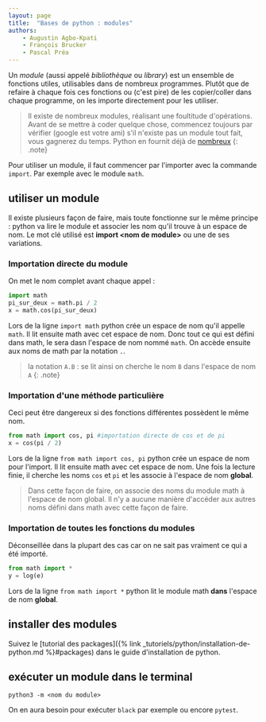 ```yaml
---
layout: page
title:  "Bases de python : modules"
authors: 
    - Augustin Agbo-Kpati
    - François Brucker
    - Pascal Préa
---
```


Un *module* (aussi appelé *bibliothèque* ou *library*) est un ensemble de fonctions utiles, utilisables dans de nombreux programmes. Plutôt que de refaire à chaque fois ces fonctions ou (c'est pire) de les copier/coller dans chaque programme, on les importe directement pour les utiliser.

>Il existe de nombreux modules, réalisant une foultitude d'opérations. Avant de se mettre à coder quelque chose, commencez toujours par vérifier (google
> est votre ami) s'il n'existe pas un module tout fait, vous gagnerez du temps. Python en fournit déjà de [nombreux](https://docs.python.org/3/library/index.html)
{: .note}

Pour utiliser un module, il faut commencer par l'importer avec la commande `import`. Par exemple avec le module `math`.

## utiliser un module

Il existe plusieurs façon de faire, mais toute fonctionne sur le même principe : python va lire le module et associer les nom qu'il trouve à un espace de nom. Le mot clé utilisé est **import \<nom de module\>** ou une de ses variations.

### Importation directe du module

On met le nom complet avant chaque appel :

```python
import math
pi_sur_deux = math.pi / 2 
x = math.cos(pi_sur_deux) 
```

Lors de la ligne `import math` python crée un espace de nom qu'il appelle `math`. Il lit ensuite math avec cet espace de nom. Donc tout ce qui est défini dans math, le sera dasn l'espace de nom nommé `math`. On accède ensuite aux noms de math par la notation `.`.

> la notation `A.B` : se lit ainsi on cherche le nom `B` dans l'espace de nom `A`
{: .note}

### Importation d'une méthode particulière

Ceci peut être dangereux si des fonctions différentes possèdent le même nom.

```python
from math import cos, pi #importation directe de cos et de pi
x = cos(pi / 2)
```

Lors de la ligne `from math import cos, pi` python crée un espace de nom pour l'import. Il lit ensuite math avec cet espace de nom. Une fois la lecture finie, il cherche les noms `cos` et `pi` et les associe à l'espace de nom **global**.

> Dans cette façon de faire, on associe des noms du module math à l'espace de nom global. Il n'y a aucune manière d'accéder aux autres noms défini dans math avec cette façon de faire.

### Importation de toutes les fonctions du modules

Déconseillée dans la plupart des cas car on ne sait pas vraiment ce qui a été importé.

```python
from math import *
y = log(e)
```

Lors de la ligne `from math import *` python lit le module math **dans** l'espace de nom **global**.

## installer des modules

Suivez le [tutorial des packages]({% link _tutoriels/python/installation-de-python.md %}#packages) dans le guide d'installation de python.

## exécuter un module dans le terminal

`python3 -m <nom du module>`

On en aura besoin pour exécuter `black` par exemple ou encore `pytest`.
